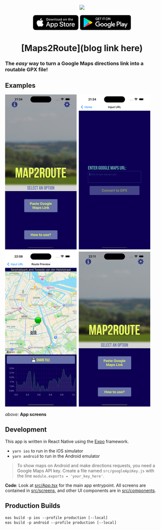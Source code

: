 <div align="center">
 
![](examples/demo.gif)

<a href="https://apps.apple.com/app/map2route/id6738019894"><img src="examples/ios-store-button.png" height="50"></a>
<a href="https://play.google.com/store/apps/details?id=com.pelmers.map2route"><img src="examples/android-store-button.png" height="50"></a>

# [Maps2Route](blog link here)

</div>

### The _easy_ way to turn a Google Maps directions link into a routable GPX file!

## Examples

![](examples/examples.png)

_above:_ **App screens**

## Development

This app is written in React Native using the [Expo](https://expo.io/) framework.

- `yarn ios` to run in the iOS simulator
- `yarn android` to run in the Android emulator

> To show maps on Android and make directions requests, you need a Google Maps API key.
> Create a file named `src/googleApiKey.js` with the line `module.exports = 'your_key_here'`.

**Code**:
Look at [src/App.tsx](src/App.tsx) for the main app entrypoint.
All screens are contained in [src/screens](src/screens), and other UI components are in [src/components](src/components).

## Production Builds

```
eas build -p ios --profile production [--local]
eas build -p android --profile production [--local]
```
